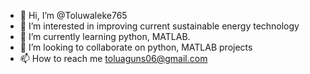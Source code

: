 - 👋 Hi, I’m @Toluwaleke765
- 👀 I’m interested in improving current sustainable energy technology
- 🌱 I’m currently learning python, MATLAB.
- 💞️ I’m looking to collaborate on python, MATLAB projects
- 📫 How to reach me toluaguns06@gmail.com

<!---
Toluwaleke765/Toluwaleke765 is a ✨ special ✨ repository because its `README.md` (this file) appears on your GitHub profile.
You can click the Preview link to take a look at your changes.
--->
